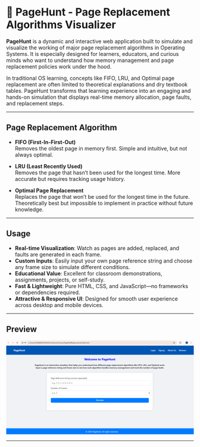 # 🚀 PageHunt - Page Replacement Algorithms Visualizer

**PageHunt** is a dynamic and interactive web application built to simulate and visualize the working of major page replacement algorithms in Operating Systems. It is especially designed for learners, educators, and curious minds who want to understand how memory management and page replacement policies work under the hood.

In traditional OS learning, concepts like FIFO, LRU, and Optimal page replacement are often limited to theoretical explanations and dry textbook tables. PageHunt transforms that learning experience into an engaging and hands-on simulation that displays real-time memory allocation, page faults, and replacement steps.

---

##  Page Replacement Algorithm

-  **FIFO (First-In-First-Out)**  
  Removes the oldest page in memory first. Simple and intuitive, but not always optimal.

-  **LRU (Least Recently Used)**  
  Removes the page that hasn’t been used for the longest time. More accurate but requires tracking usage history.

-  **Optimal Page Replacement**  
  Replaces the page that won’t be used for the longest time in the future. Theoretically best but impossible to implement in practice without future knowledge.

---

##  Usage

-  **Real-time Visualization**: Watch as pages are added, replaced, and faults are generated in each frame.
-  **Custom Inputs**: Easily input your own page reference string and choose any frame size to simulate different conditions.
-  **Educational Value**: Excellent for classroom demonstrations, assignments, projects, or self-study.
-  **Fast & Lightweight**: Pure HTML, CSS, and JavaScript—no frameworks or dependencies required.
-  **Attractive & Responsive UI**: Designed for smooth user experience across desktop and mobile devices.

---


##  Preview

![Screenshot](pagehunt.png)


---



